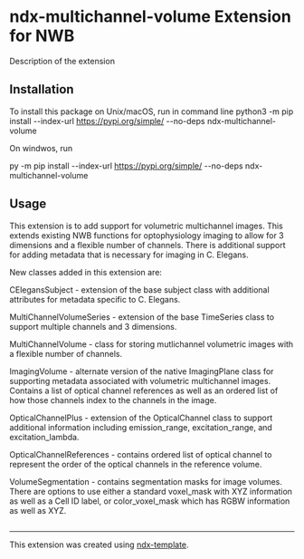 # ndx-multichannel-volume Extension for NWB

Description of the extension

## Installation

To install this package on Unix/macOS, run in command line
python3 -m pip install --index-url https://pypi.org/simple/ --no-deps ndx-multichannel-volume

On windwos, run 

py -m pip install --index-url https://pypi.org/simple/ --no-deps ndx-multichannel-volume


## Usage

This extension is to add support for volumetric multichannel images. This 
extends existing NWB functions for optophysiology imaging to allow for 
3 dimensions and a flexible number of channels. There is additional support
for adding metadata that is necessary for imaging in C. Elegans. 

New classes added in this extension are:

CElegansSubject - extension of the base subject class with additional attributes
for metadata specific to C. Elegans.

MultiChannelVolumeSeries - extension of the base TimeSeries class to support 
multiple channels and 3 dimensions.

MultiChannelVolume - class for storing mutlichannel volumetric images with 
a flexible number of channels. 

ImagingVolume - alternate version of the native ImagingPlane class for supporting
metadata associated with volumetric multichannel images. Contains a list of optical
channel references as well as an ordered list of how those channels index to the 
channels in the image.

OpticalChannelPlus - extension of the OpticalChannel class to support additional
information including emission_range, excitation_range, and excitation_lambda.

OpticalChannelReferences - contains ordered list of optical channel to represent the 
order of the optical channels in the reference volume.

VolumeSegmentation - contains segmentation masks for image volumes. There are options 
to use either a standard voxel_mask with XYZ information as well as a Cell ID label,
or color_voxel_mask which has RGBW information as well as XYZ.

```python

```

---
This extension was created using [ndx-template](https://github.com/nwb-extensions/ndx-template).
